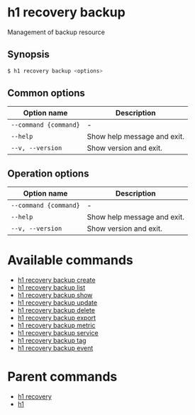 
# h1 recovery backup

Management of backup resource

## Synopsis

```bash
$ h1 recovery backup <options>
```

## Common options

| Option name               | Description                 |
| ------------------------- | --------------------------- |
| ```--command {command}``` | -                           |
| ```--help```              | Show help message and exit. |
| ```--v, --version```      | Show version and exit.      |

## Operation options

| Option name               | Description                 |
| ------------------------- | --------------------------- |
| ```--command {command}``` | -                           |
| ```--help```              | Show help message and exit. |
| ```--v, --version```      | Show version and exit.      |

# Available commands

* [h1 recovery backup create](./create/README.md)
* [h1 recovery backup list](./list/README.md)
* [h1 recovery backup show](./show/README.md)
* [h1 recovery backup update](./update/README.md)
* [h1 recovery backup delete](./delete/README.md)
* [h1 recovery backup export](./export/README.md)
* [h1 recovery backup metric](./metric/README.md)
* [h1 recovery backup service](./service/README.md)
* [h1 recovery backup tag](./tag/README.md)
* [h1 recovery backup event](./event/README.md)

# Parent commands

* [h1 recovery](./../README.md)
* [h1](./../../README.md)
